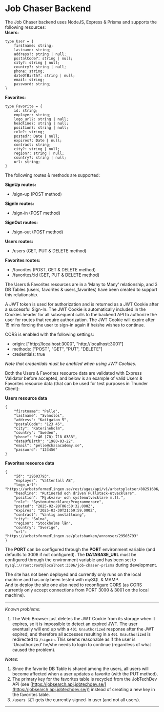 # Job Chaser Backend

The Job Chaser backend uses NodeJS, Express & Prisma and supports the following resources:  
**Users:**
```
type User = {
    firstname: string;
    lastname: string;
    address?: string | null;
    postalCode?: string | null;
    city?: string | null;
    country?: string | null;
    phone: string;
    dateOfBirth?: string | null;
    email: string;
    password: string;
}
```
  
**Favorites:**
```
type Favorite = {
    id: string;
    employer: string;
    logo_url?: string | null;
    headline?: string | null;
    position?: string | null;
    role?: string;
    posted?: Date | null;
    expires?: Date | null;
    contract: string;
    city?: string | null;
    region?: string | null;
    country?: string | null;
    url: string;
}
``` 

The following routes & methods are supported:  
  
**SignUp routes:**
- /sign-up (POST method)

**SignIn routes:**
- /sign-in (POST method)

**SignOut routes:**
- /sign-out (POST method)

**Users routes:**
- /users (GET, PUT & DELETE method)
  
**Favorites routes:**
- /favorites (POST, GET & DELETE method)
- /favorites/:id (GET, PUT & DELETE method)

The Users & Favorites resources are in a 'Many to Many' relationship, and 3 DB Tables (users, favorites & users_favorites) have been created to support this relationship.

A JWT token is used for authorization and is returned as a JWT Cookie after a successful Sign-In. 
The JWT Cookie is automatically included in the Cookies header for all subsequent calls to the backend API to authorize the user for routes that require authorization. The JWT Cookie will expire after 15 mins forcing the user to sign-in again if he/she wishes to continue.
  
CORS is enabled with the following settings:
- origin: ["http://localhost:3000", "http://localhost:3001"]
- methods: ["POST", "GET", "PUT",  "DELETE"]
- credentials: true

*Note that credentials must be enabled when using JWT Cookies.*
  
Both the Users & Favorites resource data are validated with Express Validator before accepted, and below is an example of valid Users & Favorites resource data (that can be used for test purposes in Thunder Client):

**Users resource data**
```
{
    "firstname": "Pelle",
    "lastname": "Svanslös",
    "address": "Kattgatan 5",
    "postalCode": "123 45",
    "city": "Katerineholm",
    "country": "Sweden",
    "phone": "+46 (70) 718 0388",
    "dateOfBirth": "1980-03-22",
    "email": "pelle@chasacademy.se",
    "password": "123456"
}
```

**Favorites resource data**
```
{
    "id": "29503793",
    "employer": "Vattenfall AB",
    "logo_url": "https://arbetsformedlingen.se/rest/agas/api/v1/arbetsplatser/88251606/logotyper/logo.png",
    "headline": "Rutinerad och driven Fullstack-utvecklare",
    "position": "Mjukvaru- och systemutvecklare m.fl.",
    "role": "Systemutvecklare/Programmerare",
    "posted": "2025-02-28T06:50:32.000Z",
    "expires": "2025-03-30T21:59:59.000Z",
    "contract": "Vanlig anställning",
    "city": "Solna",
    "region": "Stockholms län",
    "country": "Sverige",
    "url": "https://arbetsformedlingen.se/platsbanken/annonser/29503793"
}
```

The **PORT** can be configured through the **PORT** environment variable (and defaults to 3008 if not configured).
The **DATABASE_URL** must be configured through the environment variable and has been set to 
`mysql://root:root@localhost:3306/job-chaser-prisma` 
during development.
  
The site has not been deployed and currently only runs on the local machine and has only been tested with mySQL & MAMP.  
And to deploy the site one also need to reconfigure CORS (as CORS currently only accept connections from PORT 3000 & 3001 on the local machine).
  
***
*Known problems:*
  
1. The Web Browser just deletes the JWT Cookie from its storage when it expires, so it is impossible to detect an expired JWT. The user eventually will end up with a `401 Unauthorized` response after the JWT expired, and therefore all accesses resulting in a `401 Unauthorized` is redirected to `/signin`. This seems reasonable as if the user is 'Unauthorized' he/she needs to login to continue (regardless of what caused the problem).
  
*Notes:*
  
1. Since the favorite DB Table is shared among the users, all users will become affected when a user updates a favorite (with the PUT method).
2. The primary key for the favorites table is recycled from the JobTechDev API (see [https://jobsearch.api.jobtechdev.se/](https://jobsearch.api.jobtechdev.se/)) instead of creating a new key in the favorites table.
3. `/users GET` gets the currently signed-in user (and not all users).

***
